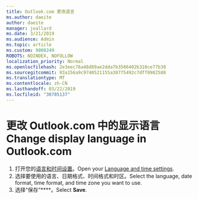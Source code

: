 ```yaml
---
title: Outlook.com 更改语言
ms.author: daeite
author: daeite
manager: joallard
ms.date: 3/21/2019
ms.audience: Admin
ms.topic: article
ms.custom: 9000249
ROBOTS: NOINDEX, NOFOLLOW
localization_priority: Normal
ms.openlocfilehash: 2e3eec76a48d89ae2dda7b3586402b310ce77b38
ms.sourcegitcommit: 03a156a9c9740521155a30775492c7dff0982588
ms.translationtype: MT
ms.contentlocale: zh-CN
ms.lasthandoff: 03/22/2019
ms.locfileid: "30785137"
---
```

# <a name="change-display-language-in-outlookcom"></a><span data-ttu-id="a1a87-102">更改 Outlook.com 中的显示语言</span><span class="sxs-lookup"><span data-stu-id="a1a87-102">Change display language in Outlook.com</span></span>

1. <span data-ttu-id="a1a87-103">打开您的[语言和时间设置](https://outlook.live.com/mail/options/general/timeAndLanguage/regional)。</span><span class="sxs-lookup"><span data-stu-id="a1a87-103">Open your [Language and time settings](https://outlook.live.com/mail/options/general/timeAndLanguage/regional).</span></span>
1. <span data-ttu-id="a1a87-104">选择要使用的语言、日期格式、时间格式和时区。</span><span class="sxs-lookup"><span data-stu-id="a1a87-104">Select the language, date format, time format, and time zone you want to use.</span></span>
1. <span data-ttu-id="a1a87-105">选择“保存”\*\*\*\*。</span><span class="sxs-lookup"><span data-stu-id="a1a87-105">Select **Save**.</span></span>